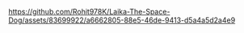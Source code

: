 

https://github.com/Rohit978K/Laika-The-Space-Dog/assets/83699922/a6662805-88e5-46de-9413-d5a4a5d2a4e9

